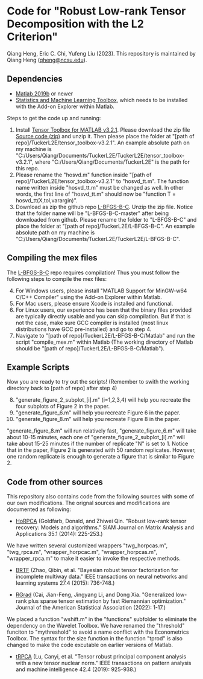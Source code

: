 # Code for  "Robust Low-rank Tensor Decomposition with the L2 Criterion"

Qiang Heng, Eric C. Chi, Yufeng Liu (2023).
This repository is maintained by Qiang Heng (qheng@ncsu.edu).

## Dependencies
- [Matlab 2019b](https://www.mathworks.com/products/matlab.html) or newer
- [Statistics and Machine Learning Toolbox](https://www.mathworks.com/products/statistics.html), which needs to be installed with the Add-on Explorer within Matlab.

Steps to get the code up and running:
1. Install [Tensor Toolbox for MATLAB v3.2.1](https://gitlab.com/tensors/tensor_toolbox/-/releases/v3.2.1). Please download the zip file [Source code (zip)](https://gitlab.com/tensors/tensor_toolbox/-/archive/v3.2.1/tensor_toolbox-v3.2.1.zip) and unzip it. Then please place the folder at "[path of repo]/TuckerL2E/tensor_toolbox-v3.2.1". An example absolute path on my machine is "C:/Users/Qiang/Documents/TuckerL2E/TuckerL2E/tensor_toolbox-v3.2.1", where "C:/Users/Qiang/Documents/TuckerL2E" is the path for this repo. 
2. Please rename the "hosvd.m" function inside "[path of repo]/TuckerL2E/tensor_toolbox-v3.2.1" to "hosvd_tt.m". The function name written inside "hosvd_tt.m" must be changed as well. In other words, the first line of "hosvd_tt.m" should now be "function T = hosvd_tt(X,tol,varargin)".
3. Download as zip the github repo [L-BFGS-B-C](https://github.com/stephenbeckr/L-BFGS-B-C). Unzip the zip file. Notice that the folder name will be "L-BFGS-B-C-master" after being downloaded from github. Please rename the folder to "L-BFGS-B-C" and place the folder at "[path of repo]/TuckerL2E/L-BFGS-B-C". An example absolute path on my machine is "C:/Users/Qiang/Documents/TuckerL2E/TuckerL2E/L-BFGS-B-C".

## Compiling the mex files
The [L-BFGS-B-C](https://github.com/stephenbeckr/L-BFGS-B-C) repo requires compilation! Thus you must follow the following steps to compile the mex files:

4. For Windows users, please install "MATLAB Support for MinGW-w64 C/C++ Compiler" using the Add-on Explorer within Matlab.
5. For Mac users, please ensure Xcode is installed and functional.
6. For Linux users, our experience has been that the binary files provided are typically directly usable and you can skip compilation. But if that is not the case, make sure GCC compiler is installed (most linux distributions have GCC pre-installed) and go to step 4.
7. Navigate to "[path of repo]/TuckerL2E/L-BFGS-B-C/Matlab" and run the script "compile_mex.m" within Matlab (The working directory of Matlab should be "[path of repo]/TuckerL2E/L-BFGS-B-C/Matlab"). 

## Example Scripts
Now you are ready to try out the scripts! (Remember to swith the working directory back to [path of repo] after step 4)

8. "generate_figure_2_subplot_[i].m" (i=1,2,3,4) will help you recreate the four subplots of Figure 2 in the paper. 
9. "generate_figure_6.m" will help you recreate Figure 6 in the paper. 
10. "generate_figure_8.m" will help you recreate Figure 8 in the paper. 

"generate_figure_8.m" will run relatively fast, "generate_figure_6.m" will take about 10-15 minutes, each one of "generate_figure_2_subplot_[i].m" will take about 15-25 minutes if the number of replicate "N" is set to 1. Notice that in the paper, Figure 2 is generated with 50 random replicates. However, one random replicate is enough to generate a figure that is similar to Figure 2. 

## Code from other sources
This repository also contains code from the following sources with some of our own modifications. The orignal sources and modifications are documented as following: 
- [HoRPCA](https://onedrive.live.com/?authkey=%21AOPu2g59n7NqZBI&id=731BCE806DD1BE58%216666&cid=731BCE806DD1BE58&parId=root&parQt=sharedby&o=OneUp) (Goldfarb, Donald, and Zhiwei Qin. "Robust low-rank tensor recovery: Models and algorithms." SIAM Journal on Matrix Analysis and Applications 35.1 (2014): 225-253.)

We have written several customized wrappers "twg_horpcas.m", "twg_rpca.m", "wrapper_horpcac.m", "wrapper_horpcas.m", "wrapper_rpca.m" to make it easier to invoke the respective methods.

- [BRTF](https://github.com/qbzhao/BRTF) (Zhao, Qibin, et al. "Bayesian robust tensor factorization for incomplete multiway data." IEEE transactions on neural networks and learning systems 27.4 (2015): 736-748.)

- [RGrad](https://www.tandfonline.com/doi/suppl/10.1080/01621459.2022.2063131?scroll=top&role=tab) (Cai, Jian-Feng, Jingyang Li, and Dong Xia. "Generalized low-rank plus sparse tensor estimation by fast Riemannian optimization." Journal of the American Statistical Association (2022): 1-17.)

We placed a function "wshift.m" in the "functions" subfolder to eliminate the dependency on the Wavelet Toolbox. We have renamed the "threshold" funciton to "mythreshold" to avoid a name conflict with the Econometrics Toolbox. The syntax for the size function in the function "tprod" is also changed to make the code excutable on earlier versions of Matlab.

- [tRPCA](https://github.com/canyilu/Tensor-Robust-Principal-Component-Analysis-TRPCA) (Lu, Canyi, et al. "Tensor robust principal component analysis with a new tensor nuclear norm." IEEE transactions on pattern analysis and machine intelligence 42.4 (2019): 925-938.)
